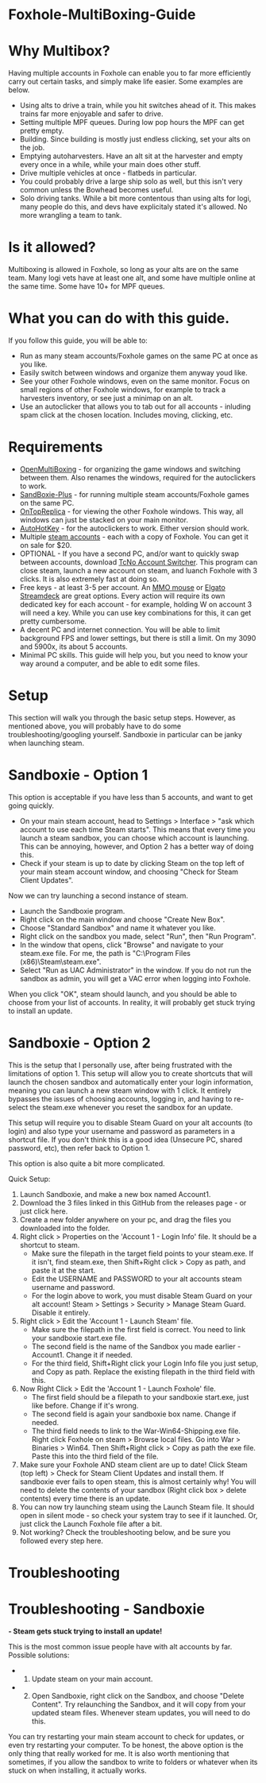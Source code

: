 # Foxhole-MultiBoxing-Guide
# Why Multibox?
Having multiple accounts in Foxhole can enable you to far more efficiently carry out certain tasks, and simply make life easier. Some examples are below.
* Using alts to drive a train, while you hit switches ahead of it. This makes trains far more enjoyable and safer to drive.
* Setting multiple MPF queues. During low pop hours the MPF can get pretty empty.
* Building. Since building is mostly just endless clicking, set your alts on the job. 
* Emptying autoharvesters. Have an alt sit at the harvester and empty every once in a while, while your main does other stuff.
* Drive multiple vehicles at once - flatbeds in particular.
* You could probably drive a large ship solo as well, but this isn't very common unless the Bowhead becomes useful. 
* Solo driving tanks. While a bit more contentous than using alts for logi, many people do this, and devs have explicitaly stated it's allowed. No more wrangling a team to tank.

# Is it allowed?
Multiboxing is allowed in Foxhole, so long as your alts are on the same team. Many logi vets have at least one alt, and some have multiple online at the same time. Some have 10+ for MPF queues.

# What you can do with this guide.
If you follow this guide, you will be able to:
* Run as many steam accounts/Foxhole games on the same PC at once as you like.
* Easily switch between windows and organize them anyway youd like.
* See your other Foxhole windows, even on the same monitor. Focus on small regions of other Foxhole windows, for example to track a harvesters inventory, or see just a minimap on an alt.
* Use an autoclicker that allows you to tab out for all accounts - inluding spam click at the chosen location. Includes moving, clicking, etc.
  
# Requirements
* [OpenMultiBoxing](https://openmultiboxing.org/) - for organizing the game windows and switching between them. Also renames the windows, required for the autoclickers to work.
* [SandBoxie-Plus](https://sandboxie-plus.com/) - for running multiple steam accounts/Foxhole games on the same PC.
* [OnTopReplica](https://github.com/LorenzCK/OnTopReplica) - for viewing the other Foxhole windows. This way, all windows can just be stacked on your main monitor.
* [AutoHotKey](https://www.autohotkey.com/) - for the autoclickers to work. Either version should work.
* Multiple [steam accounts](https://store.steampowered.com/join) - each with a copy of Foxhole. You can get it on sale for $20.
* OPTIONAL - If you have a second PC, and/or want to quickly swap between accounts, download [TcNo Account Switcher](https://github.com/TCNOco/TcNo-Acc-Switcher). This program can close steam, launch a new account on steam, and luanch Foxhole with 3 clicks. It is also extremely fast at doing so. 
* Free keys - at least 3-5 per account. An [MMO mouse](https://www.amazon.com/Logitech-Gaming-Backlit-Programmable-Buttons/dp/B0086UK7IQ) or [Elgato Streamdeck](https://www.elgato.com/us/en/p/stream-deck-xl) are great options. Every action will require its own dedicated key for each account - for example, holding W on account 3 will need a key. While you can use key combinations for this, it can get pretty cumbersome.
* A decent PC and internet connection. You will be able to limit background FPS and lower settings, but there is still a limit. On my 3090 and 5900x, its about 5 accounts.
* Minimal PC skills. This guide will help you, but you need to know your way around a computer, and be able to edit some files. 

# Setup
This section will walk you through the basic setup steps. However, as mentioned above, you will probably have to do some troubleshooting/googling yourself. Sandboxie in particular can be janky when launching steam.

# Sandboxie - Option 1
This option is acceptable if you have less than 5 accounts, and want to get going quickly. 
* On your main steam account, head to Settings > Interface > "ask which account to use each time Steam starts". This means that every time you launch a steam sandbox, you can choose which account is launching. This can be annoying, however, and Option 2 has a better way of doing this. 
* Check if your steam is up to date by clicking Steam on the top left of your main steam account window, and choosing "Check for Steam Client Updates". 

Now we can try launching a second instance of steam.
* Launch the Sandboxie program.
* Right click on the main window and choose "Create New Box".
* Choose "Standard Sandbox" and name it whatever you like.
* Right click on the sandbox you made, select "Run", then "Run Program".
* In the window that opens, click "Browse" and navigate to your steam.exe file. For me, the path is "C:\Program Files (x86)\Steam\steam.exe".
* Select "Run as UAC Administrator" in the window. If you do not run the sandbox as admin, you will get a VAC error when logging into Foxhole.

When you click "OK", steam should launch, and you should be able to choose from your list of accounts. In reality, it will probably get stuck trying to install an update. 

# Sandboxie - Option 2
This is the setup that I personally use, after being frustrated with the limitations of option 1. This setup will allow you to create shortcuts that will launch the chosen sandbox and automatically enter your login information, meaning you can launch a new steam window with 1 click. It entirely bypasses the issues of choosing accounts, logging in, and having to re-select the steam.exe whenever you reset the sandbox for an update. 

This setup will require you to disable Steam Guard on your alt accounts (to login) and also type your username and password as parameters in a shortcut file. If you don't think this is a good idea (Unsecure PC, shared password, etc), then refer back to Option 1.

This option is also quite a bit more complicated. 

Quick Setup:
1. Launch Sandboxie, and make a new box named Account1.
2. Download the 3 files linked in this GitHub from the releases page - or just click here.
3. Create a new folder anywhere on your pc, and drag the files you downloaded into the folder.
4. Right click > Properties on the 'Account 1 - Login Info' file. It should be a shortcut to steam.
   - Make sure the filepath in the target field points to your steam.exe. If it isn't, find steam.exe, then Shift+Right click > Copy as path, and paste it at the start.
   - Edit the USERNAME and PASSWORD to your alt accounts steam username and password.
   - For the login above to work, you must disable Steam Guard on your alt account! Steam > Settings > Security > Manage Steam Guard. Disable it entirely.
5. Right click > Edit the 'Account 1 - Launch Steam' file.
   - Make sure the filepath in the first field is correct. You need to link your sandboxie start.exe file.
   - The second field is the name of the Sandbox you made earlier - Account1. Change it if needed.
   - For the third field, Shift+Right click your Login Info file you just setup, and Copy as path. Replace the existing filepath in the third field with this.
6. Now Right Click > Edit the 'Account 1 - Launch Foxhole' file.
   - The first field should be a filepath to your sandboxie start.exe, just like before. Change if it's wrong.
   - The second field is again your sandboxie box name. Change if needed.
   - The third field needs to link to the War-Win64-Shipping.exe file. Right click Foxhole on steam > Browse local files. Go into War > Binaries > Win64. Then Shift+Right click > Copy as path the exe file. Paste this into the third field of the file. 
7. Make sure your Foxhole AND steam client are up to date! Click Steam (top left) > Check for Steam Client Updates and install them. If sandboxie ever fails to open steam, this is almost certainly why! You will need to delete the contents of your sandbox (Right click box > delete contents) every time there is an update.
8. You can now try launching steam using the Launch Steam file. It should open in silent mode - so check your system tray to see if it launched. Or, just click the Launch Foxhole file after a bit.
9. Not working? Check the troubleshooting below, and be sure you followed every step here. 


# Troubleshooting

# Troubleshooting - Sandboxie

**- Steam gets stuck trying to install an update!**

This is the most common issue people have with alt accounts by far.
Possible solutions:
* 1. Update steam on your main account.
* 2. Open Sandboxie, right click on the Sandbox, and choose "Delete Content". Try relaunching the Sandbox, and it will copy from your updated steam files. Whenever steam updates, you will need to do this.
 
You can try restarting your main steam account to check for updates, or even try restarting your computer. To be honest, the above option is the only thing that really worked for me. It is also worth mentioning that sometimes, if you allow the sandbox to write to folders or whatever when its stuck on when installing, it actually works. 



